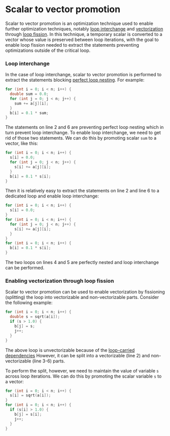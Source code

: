 # Scalar to vector promotion

Scalar to vector promotion is an optimization technique used to enable further
optimization techniques, notably
[loop interchange](Loop-interchange.md) and
[vectorization](Vectorization.md) through
[loop fission](Loop-fission.md). In this technique, a temporary scalar
is converted to a vector whose value is preserved between loop iterations, with
the goal to enable loop fission needed to extract the statements preventing
optimizations outside of the critical loop.

### Loop interchange

In the case of loop interchange, scalar to vector promotion is performed to
extract the statements blocking
[perfect loop nesting](Perfect-loop-nesting.md). For example:

```c {2,6} showLineNumbers
for (int i = 0; i < n; i++) {
  double sum = 0.0;
  for (int j = 0; j < n; j++) {
    sum += a[j][i];
  }
  b[i] = 0.1 * sum;
}
```

The statements on line 2 and 6 are preventing perfect loop nesting which in turn
prevent loop interchange. To enable loop interchange, we need to get rid of
those two statements. We can do this by promoting scalar `sum` to a vector, like
this:

```c {2,6} showLineNumbers
for (int i = 0; i < n; i++) {
  s[i] = 0.0;
  for (int j = 0; j < n; j++) {
    s[i] += a[j][i];
  }
  b[i] = 0.1 * s[i];
}
```

Then it is relatively easy to extract the statements on line 2 and line 6 to a
dedicated loop and enable loop interchange:

```c {4,5} showLineNumbers
for (int i = 0; i < n; i++) {
  s[i] = 0.0;
}
for (int i = 0; i < n; i++) {
  for (int j = 0; j < n; j++) {
    s[i] += a[j][i];
  }
}
for (int i = 0; i < n; i++) {
  b[i] = 0.1 * s[i];
}
```

The two loops on lines 4 and 5 are perfectly nested and loop interchange can be
performed.

### Enabling vectorization through loop fission

Scalar to vector promotion can be used to enable vectorization by fissioning
(splitting) the loop into vectorizable and non-vectorizable parts. Consider the
following example:

```c {2,3-6} showLineNumbers
for (int i = 0; i < n; i++) {
  double s = sqrt(a[i]);
  if (s > 1.0) {
    b[j] = s;
    j++;
  }
}
```

The above loop is unvectorizable because of the
[loop-carried dependencies](Loop-carried-dependencies.md) However, it
can be split into a vectorizable (line 2) and non-vectorizable (line 3-6) parts.

To perform the split, however, we need to maintain the value of variable `s`
across loop iterations. We can do this by promoting the scalar variable `s` to a
vector:

```c showLineNumbers
for (int i = 0; i < n; i++) {
  s[i] = sqrt(a[i]);
}
for (int i = 0; i < n; i++) {
  if (s[i] > 1.0) {
    b[j] = s[i];
    j++;
  }
}
```
